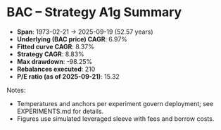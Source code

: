 # BAC – Strategy A1g Summary

- **Span**: 1973-02-21 → 2025-09-19 (52.57 years)
- **Underlying (BAC price) CAGR**: 6.97%
- **Fitted curve CAGR**: 8.37%
- **Strategy CAGR**: 8.83%
- **Max drawdown**: -98.25%
- **Rebalances executed**: 210
- **P/E ratio (as of 2025-09-21)**: 15.32

Notes:

- Temperatures and anchors per experiment govern deployment; see EXPERIMENTS.md for details.
- Figures use simulated leveraged sleeve with fees and borrow costs.

